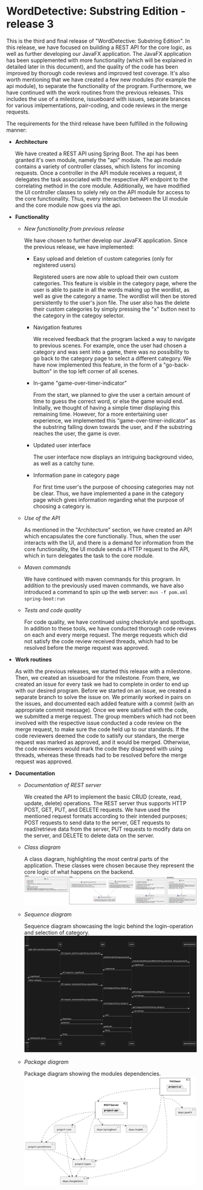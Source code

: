 # WordDetective: Substring Edition - release 3

This is the third and final release of "WordDetective: Substring Edition".
In this release, we have focused on building a REST API for the core logic, as well as further developing our JavaFX application. The JavaFX application has been supplemented with more functionality (which will be explained in detailed later in this document), and the quality of the code has been improved by thorough code reviews and improved test coverage. It's also worth mentioning that we have created a few new modules (for example the api module), to separate the functionality of the program.
Furthermore, we have continued with the work routines from the previous releases. This includes the use of a milestone, issueboard with issues, separate brances for various imlpementations, pair-coding, and code reviews in the merge requests.

The requirements for the third release have been fulfilled in the following manner:

- **Architecture**

  We have created a REST API using Spring Boot. The api has been granted it's own module, namely the "api" module. The api module contains a variety of controller classes, which listens for incoming requests. Once a controller in the API module receives a request, it delegates the task associated with the respective API endpoint to the correlating method in the core module.
  Additionally, we have modified the UI controller classes to solely rely on the API module for access to the core functionality. Thus, every interaction between the UI module and the core module now goes via the api.

- **Functionality**

  - _New functionality from previous release_

    We have chosen to further develop our JavaFX application.
    Since the previous release, we have implemented:

    - Easy upload and deletion of custom categories (only for registered users)

      Registered users are now able to upload their own custom categories. This feature is visible in the category page, where the user is able to paste in all the words making up the wordlist, as well as give the category a name. The wordlist will then be stored persistently to the user's json file. The user also has the delete their custom categories by simply pressing the "x" button next to the category in the categoy selector.

    - Navigation features

      We received feedback that the program lacked a way to navigate to previous scenes.
      For example, once the user had chosen a category and was sent into a game, there was no possibility to go back to the category page to select a different category. We have now implemented this feature, in the form of a "go-back-button" in the top left corner of all scenes.

    - In-game "game-over-timer-indicator"

      From the start, we planned to give the user a certain amount of time to guess the correct word, or else the game would end. Initially, we thought of having a simple timer displaying this remaining time. However, for a more entertaining user experience, we implemented this "game-over-timer-indicator" as the substring falling down towards the user, and if the substring reaches the user, the game is over.

    - Updated user interface

      The user interface now displays an intriguing background video, as well as a catchy tune.

    - Information pane in category page

      For first time user's the purpose of choosing categories may not be clear. Thus, we have implemented a pane in the category page which gives information regarding what the purpose of choosing a category is.

  - _Use of the API_

    As mentioned in the "Architecture" section, we have created an API which encapsulates the core functionaliy. Thus, when the user interacts with the UI, and there is a demand for information from the core functionality, the UI module sends a HTTP request to the API, which in turn delegates the task to the core module.

  - _Maven commands_

    We have continued with maven commands for this program.
    In addition to the previously used maven commands, we have also introduced a command to spin up the web server: `mvn -f pom.xml spring-boot:run`

  - _Tests and code quality_

    For code quality, we have continued using checkstyle and spotbugs. In addition to these tools, we have conducted thorough code reviews on each and every merge request. The merge requests which did not satisfy the code review received threads, which had to be resolved before the merge request was approved.

- **Work routines**

  As with the previous releases, we started this release with a milestone. Then, we created an issueboard for the milestone. From there, we created an issue for every task we had to complete in order to end up with our desired program. Before we started on an issue, we created a separate branch to solve the issue on. We primarily worked in pairs on the issues, and documented each added feature with a commit (with an appropriate commit message). Once we were satisfied with the code, we submitted a merge request. The group members which had not been involved with the respective issue conducted a code review on the merge request, to make sure the code held up to our standards. If the code reviewers deemed the code to satisfy our standars, the merge request was marked as approved, and it would be merged. Otherwise, the code reviewers would mark the code they disagreed with using threads, whereas these threads had to be resolved before the merge request was approved.

- **Documentation**

  - _Documentation of REST server_

    We created the API to implement the basic CRUD (create, read, update, delete) operations.
    The REST server thus supports HTTP POST, GET, PUT, and DELETE requests.
    We have used the mentioned request formats according to their intended purposes;
    POST requests to send data to the server, GET requests to read/retrieve data from the server, PUT requests to modify data on the server, and DELETE to delete data on the server.

  - _Class diagram_

    A class diagram, highlighting the most central parts of the application. These classes were chosen because they represent the core logic of what happens on the backend.
    ![Class diagram](class_diagram.png)

  - _Sequence diagram_

    Sequence diagram showcasing the logic behind the login-operation and selection of category.
    ![sequence diagram](sequence_diagram.png)

  - _Package diagram_

    Package diagram showing the modules dependencies.
    ![Package diagram](package.png)
